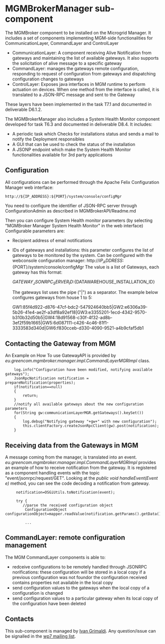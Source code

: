 MGMBrokerManager sub-component
==============================

The MGMBroker component to be installed on the Microgrid Manager.
It includes a set of components implementing MGM-side functionalities for CommunicationLayer, CommandLayer and ControlLayer

- CommunicationLayer: A component receiving Alive Notification from gateways and maintaining the list of available gateways.
	It also supports the solicitation of alive message to a specific gateway
- CommandLayer: manages the gateways remote configuration, responding to request of configuration from gateways and dispatching configuration
	changes to gateways
- ControlLayer: Exposes java interfaces in MGM runtime to perform actuation on devices. When one method from the interface is called, it is translated to a JSON-RPC message and sent to the Gateway 

These layers have been implemented in the task T7.1 and documented in deliverable D6.1.2.

The MGMBrokerManager also includes a System Health Monitor component developed for task T6.3 and documented in deliverable D8.4.
It includes:

- A periodic task which Checks for installations status and sends a mail to notify the Deployment responsibles
- A GUI that can be used to check the status of the installation
- A JSONP endpoint which make the System Health Monitor functionalities available for 3rd party applications

Configuration
-------------

All configurations can be performed through the Apache Felix Configuration Manager web interface:

	http://${IP_ADDRESS}:${PORT}/system/console/configMgr

You need to configure the identifier of JSON-RPC server through ConfigurationAdmin as described in
MGMBrokerAPI/Readme.md

Then you can configure System Health monitor parameters (by selecting "MGMBroker Manager System Health Monitor" in the web interface)
Configurable parameters are:

- Recipient address of email notifications
- IDs of gateways and installations: this parameter configures the list of gateways to be monitored by the system. 
Can be configured with the webconsole configuration manager: http://${IP_ADDRESS}:${PORT}/system/console/configMgr
The value is a list of Gateways, each gateway has this format:

	${GATEWAY_JSONRPC_SERVER_ID}:${DATAWAREHOUSE_INSTALLATION_ID}

	The gateways list uses the pipe ("|") as a separator.
	The example below configures gateways from house 1 to 5:

	GW1:85f4d922-d876-47cf-bdc2-547924640bb5|GW2:e6306a39-5b26-41e4-ae2f-a3df8a92ef18|GW3:e3355201-1ecd-4342-9570-b310b32d50b5|GW4:18d91568-c30f-4f32-ad8b-3ef2f59b1665|GW5:6d087111-c426-4c46-81f1-3333583d340d|GW6:f830cceb-d330-4090-9521-a4b9cfaf5db1




Contacting the Gateway from MGM
-------------------------------

An Example on How To use GatewayAPI is provided by *eu.greencom.mgmbroker.manager.impl.CommandLayerMGRImpl* class.

		log.info("Configuration have been modified, notifying available gateways");
		JsonRpcNotification notification = prepareNotification(properties);
		if(notification==null)
		{
			return;
		}
		//notify all available gateways about the new configuration parameters
		for(String gw:communicationLayerMGR.getGateways().keySet())
		{
			log.debug("Notifying gateway "+gw+" with new configuration");
			this.clientFactory.createJsonRpcClient(gw).post(notification);		
		}

Receiving data from the Gateways in MGM
---------------------------------------

A message coming from the manager, is translated into an event. *eu.greencom.mgmbroker.manager.impl.CommandLayerMGRImpl* provides an example of how to receive notification from the gateway.
It is registered as a component handling events with the topic "event/jsonrpc/request/GET".
Looking at the *public void handleEvent(Event e)* method, you can see the code decoding a notification from gateway.

         notification=OSGiUtils.toNotification(event);
			
		 try {
			//parse the received configuration object
			 ConfigurationObject configurationObject=mapper.readValue(notification.getParams().getData(),ConfigurationObject.class);
			 
			 ...

CommandLayer: remote configuration management
---------------------------------------------

The MGM CommandLayer components is able to:
- redceive configurations to be remotely handled through JSONRPC norifications: these configuration will be stored in a local copy
 if a previous configuration was not foundor the configuration received contains properties not available in the local copy
- send configuration values to the gateways when the local copy of a configuration is changed
- send configuration values to a particular gateway when its local copy of the configuration have been deleted



Contacts
--------

This sub-component is managed by [Ivan Grimaldi](mailto:grimaldi@ismb.it).
Any question/issue can be signalled in the [wp7 mailing list](greencom-wp7@ismb.it). 

 




